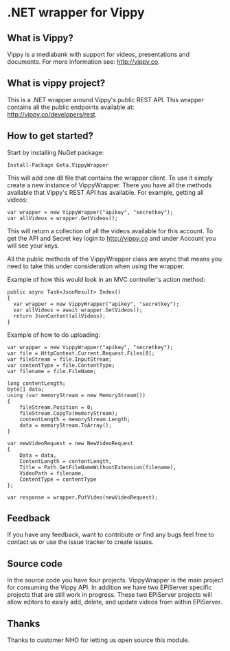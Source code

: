 .NET wrapper for Vippy
=====
What is Vippy?
------------------------------
Vippy is a mediabank with support for videos, presentations and documents. For more information see: http://vippy.co.

What is vippy project?
------------------------------
This is a .NET wrapper around Vippy's public REST API. This wrapper contains all the public endpoints available at: http://vippy.co/developers/rest.

How to get started?
------------------------------
Start by installing NuGet package:

    Install-Package Geta.VippyWrapper
    
This will add one dll file that contains the wrapper client. To use it simply create a new instance of VippyWrapper. There you have all the methods available that Vippy's REST API has available. For example, getting all videos:

    var wrapper = new VippyWrapper("apikey", "secretkey");
    var allVideos = wrapper.GetVideos();

This will return a collection of all the videos available for this account. To get the API and Secret key login to http://vippy.co and under Account you will see your keys.

All the public methods of the VippyWrapper class are async that means you need to take this under consideration when using the wrapper.

Example of how this would look in an MVC controller's action method:

    public async Task<JsonResult> Index()
    {
      var wrapper = new VippyWrapper("apikey", "secretkey");
      var allVideos = await wrapper.GetVideos();
      return JsonContent(allVideos);
    }

Example of how to do uploading:

    var wrapper = new VippyWrapper("apikey", "secretkey");
    var file = HttpContext.Current.Request.Files[0];
    var fileStream = file.InputStream;
    var contentType = file.ContentType;
    var filename = file.FileName;

    long contentLength;
    byte[] data;
    using (var memoryStream = new MemoryStream())
    {
        fileStream.Position = 0;
        fileStream.CopyTo(memoryStream);
        contentLength = memoryStream.Length;
        data = memoryStream.ToArray();
    }

    var newVideoRequest = new NewVideoRequest
    {
        Data = data,
        ContentLength = contentLength,
        Title = Path.GetFileNameWithoutExtension(filename),
        VideoPath = filename,
        ContentType = contentType
    };

    var response = wrapper.PutVideo(newVideoRequest);

Feedback
------------------------------
If you have any feedback, want to contribute or find any bugs feel free to contact us or use the issue tracker to create issues.

Source code
------------------------------
In the source code you have four projects. VippyWrapper is the main project for consuming the Vippy API. In addition we have two EPiServer specific projects that are still work in progress. These two EPiServer projects will allow editors to easily add, delete, and update videos from within EPiServer.

Thanks
------------------------------
Thanks to customer NHO for letting us open source this module.
